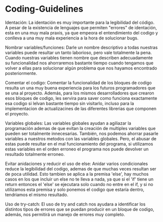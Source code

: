 # Coding-Guidelines

Identación:
    La identación es muy importante para la legibilidad del código. A pesar de la existencia de lenguajes que permiten "errores" de identación, esta en una muy mala praxis, ya que empeora el entendimiento del codigo y conlleva a una muy mala experiencia a la hora de solucionar bugs.

Nombrar variables/funciones:
    Darle un nombre descriptivo a todas nuestras variables puede resultar un tanto laborioso, pero vale totalmente la pena. Cuando nuestras variables tienen nombre que describen adecuadamente su funcionalidad nos ahorraremos bastante tiempo cuando tengamos que volver a ellas para solucionar algún problema que nos hayamos encontrado posteriormente.

Comentar el codigo:
    Comentar la funcionalidad de los bloques de codigo resulta un una muy buena experiencia para los futuros programadores que se una al proyecto. Además, para los mismos desarrolladores que crearon esos bloques de codigo, les servira para saver como funciona exactamente esa codigo si lelvan bastante tiempo sin visitarlo, incluso para la implementacion de actualizacines de las diferentes librerias que componen el proyecto.

Variables globales:
    Las variables globales ayudan a agiliazar la programación ademas de que evitan la creación de multiples variables que pueden ser totalmente innecesarias. También, nos podemos ahorrar pasarle variables a nuestros metodos con las variables globales. Pero, el abusar de estas puede resultar en el mal funcionamiento del programa, si utilizamos estas variables en el orden erroneo el programa nos puede devolver un resultado totalmente erroneo.

Evitar anidaciones y reducir el uso de else:
    Anidar varios condicionales reduce la legibilidad del codigo, ademas de que muchas veces resultan ser de poca utilidad. Esto tambien se aplica a la premisa 'else', hay muchos casos en los que incluir un else no te lleva a nada, ya que si el 'if' tiene un return entonces el 'else' se ejecutara solo cuando no entre en el if, y si no utilizamos esta premisa y solo ponemos el codigo que estaría dentro, tendriamos el mismo resultado.

Uso de try-catch:
    El uso de try and catch nos ayudara a identificar los distintos tipos de errores que se puedan producir en un bloque de codigo, además, nos permitirá un manejo de errores muy completo.